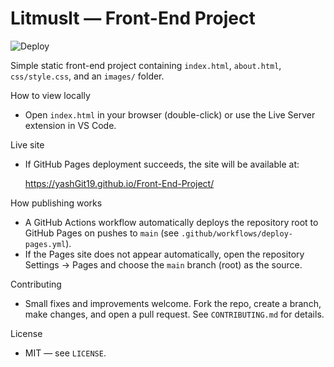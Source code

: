 # Litmuslt — Front-End Project

![Deploy](https://github.com/yashGit19/Front-End-Project/actions/workflows/deploy-pages.yml/badge.svg)

Simple static front-end project containing `index.html`, `about.html`, `css/style.css`, and an `images/` folder.

How to view locally
- Open `index.html` in your browser (double-click) or use the Live Server extension in VS Code.

Live site
- If GitHub Pages deployment succeeds, the site will be available at:

	https://yashGit19.github.io/Front-End-Project/

How publishing works
- A GitHub Actions workflow automatically deploys the repository root to GitHub Pages on pushes to `main` (see `.github/workflows/deploy-pages.yml`).
- If the Pages site does not appear automatically, open the repository Settings → Pages and choose the `main` branch (root) as the source.

Contributing
- Small fixes and improvements welcome. Fork the repo, create a branch, make changes, and open a pull request. See `CONTRIBUTING.md` for details.

License
- MIT — see `LICENSE`.
